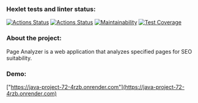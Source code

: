 ### Hexlet tests and linter status:
[![Actions Status](https://github.com/piafson/java-project-72/actions/workflows/hexlet-check.yml/badge.svg)](https://github.com/piafson/java-project-72/actions)
[![Actions Status](https://github.com/piafson/java-project-72/actions/workflows/main.yml/badge.svg)](https://github.com/piafson/java-project-72/actions)
[![Maintainability](https://api.codeclimate.com/v1/badges/0bc4e74f5348d85f0680/maintainability)](https://codeclimate.com/github/piafson/java-project-72/maintainability)
[![Test Coverage](https://api.codeclimate.com/v1/badges/0bc4e74f5348d85f0680/test_coverage)](https://codeclimate.com/github/piafson/java-project-72/test_coverage)

### About the project:
Page Analyzer is a web application that analyzes specified pages for SEO suitability.

### Demo:
["https://java-project-72-4rzb.onrender.com"](https://java-project-72-4rzb.onrender.com)
